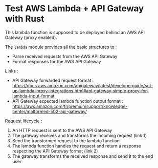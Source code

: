# Test AWS Lambda + API Gateway with Rust

This lambda function is supposed to be deployed behind an AWS API Gateway (proxy enabled).

The `lambda` module provides all the basic structures to :

- Parse received requests from the AWS API Gateway
- Format responses for the AWS API Gateway

Links :

- API Gateway forwarded request format : <https://docs.aws.amazon.com/apigateway/latest/developerguide/set-up-lambda-proxy-integrations.html#api-gateway-simple-proxy-for-lambda-input-format>
- API Gateway expected lambda function output format : <https://aws.amazon.com/fr/premiumsupport/knowledge-center/malformed-502-api-gateway/>

Request lifecycle :

1. An HTTP request is sent to the AWS API Gateway
2. The gateway receives and transforms the incoming request (link 1)
3. Send the transformed request to the lambda function
4. The lambda function handles the request and return a response respecting the API Gateway format (link 2)
5. The gateway transforms the received response and send it to the end user
